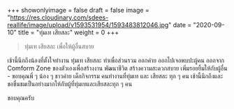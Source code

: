 +++
showonlyimage = false
draft = false
image = "https://res.cloudinary.com/sdees-reallife/image/upload/v1593531954/1593483812046.jpg"
date = "2020-09-10"
title = "ทุ่มเท เสียสละ"
weight = 0
+++
> ทุ่มเท เสียสละ เพื่อให้ผู้อื่นสบาย

เช้านี้นึกถึงน้องที่ตั้งใจทำงาน ทุ่มเท เสียสละ ทำเพื่อส่วนรวม ออกค่าย ออกไปเจอพบปะผู้คน ออกจาก Comform Zone ของตัวเองเพื่อสร้างงาน พัฒนาชีวิต สร้างความสะดวกสบาย เพิ่มรอยยิ้มให้กับผู้อื่น - ขอบคุณพี่ ๆ น้อง ๆ ชาวค่าย เด็กกิจกรรม คนทำงานที่ทุ่มเท และ เสียสละ ทุก ๆ คน เช้านี้นึกถึงและขอชื่นชมเป็นอย่างมากให้กับผู้ที่ทุ่มเทและเสียสละทุก ๆ คน

ขอบคุณครับ
